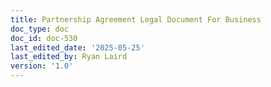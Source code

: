 ```yaml
---
title: Partnership Agreement Legal Document For Business
doc_type: doc
doc_id: doc-530
last_edited_date: '2025-05-25'
last_edited_by: Ryan Laird
version: '1.0'
---
```




